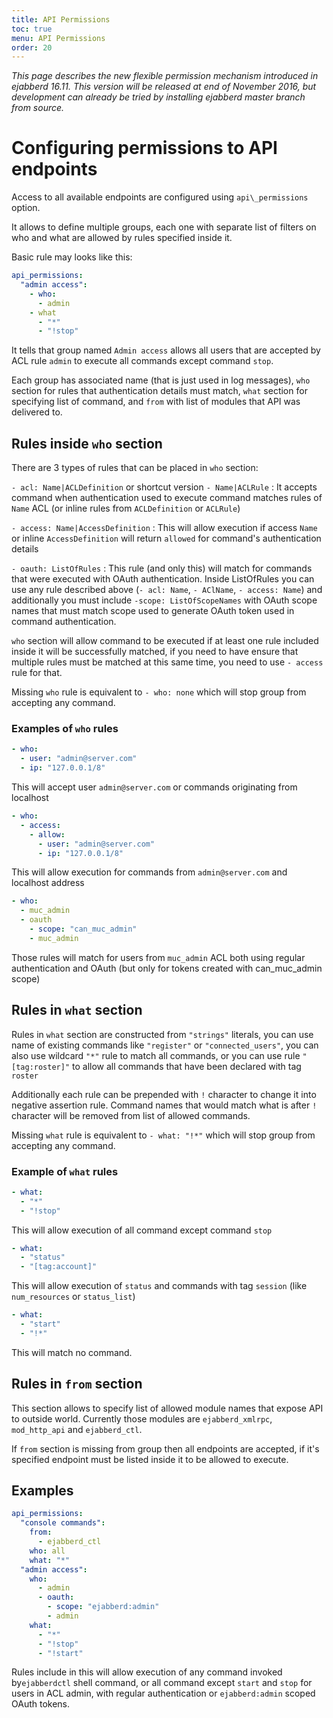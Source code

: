 ```yaml
---
title: API Permissions
toc: true
menu: API Permissions
order: 20
---
```


*This page describes the new flexible permission mechanism introduced in
ejabberd 16.11. This version will be released at end of November 2016, but
development can already be tried by installing ejabberd master branch from
source.*

# Configuring permissions to API endpoints

Access to all available endpoints are configured using `api\_permissions` option.

It allows to define multiple groups, each one with separate list of filters
on who and what are allowed by rules specified inside it.

Basic rule may looks like this:

``` yaml
api_permissions:
  "admin access":
    - who:
      - admin
    - what
      - "*"
      - "!stop"
```

It tells that group named `Admin access` allows all users that are accepted by
ACL rule `admin` to execute all commands except command `stop`.

Each group has associated name (that is just used in log messages), `who` section
for rules that authentication details must match, `what` section for specifying
list of command, and `from` with list of modules that API was delivered to.

## Rules inside `who` section

There are 3 types of rules that can be placed in `who` section:

`- acl: Name|ACLDefinition` or shortcut version `- Name|ACLRule`
: It accepts command when authentication used to execute command matches
  rules of `Name` ACL (or inline rules from `ACLDefinition` or `ACLRule`)

`- access: Name|AccessDefinition`
: This will allow execution if access `Name` or inline `AccessDefinition`
  will return `allowed` for command's authentication details

`- oauth: ListOfRules`
: This rule (and only this) will match for commands that were executed
  with OAuth authentication. Inside ListOfRules you can use any rule
  described above (`- acl: Name`, `- AClName`, `- access: Name`) and
  additionally you must include `-scope: ListOfScopeNames` with OAuth
  scope names that must match scope used to generate OAuth token used
  in command authentication.

`who` section will allow command to be executed if at least one rule
included inside it will be successfully matched, if you need to have
ensure that multiple rules must be matched at this same time, you
need to use `- access` rule for that.

Missing `who` rule is equivalent to `- who: none` which will stop group
from accepting any command.

### Examples of `who` rules

``` yaml
- who:
  - user: "admin@server.com"
  - ip: "127.0.0.1/8"
```

This will accept user `admin@server.com` or commands originating
from localhost

``` yaml
- who:
  - access:
    - allow:
      - user: "admin@server.com"
      - ip: "127.0.0.1/8"
```

This will allow execution for commands from `admin@server.com` and
localhost address

``` yaml
- who:
  - muc_admin
  - oauth
    - scope: "can_muc_admin"
    - muc_admin
```

Those rules will match for users from `muc_admin` ACL both using regular
authentication and OAuth (but only for tokens created with can_muc_admin scope)

## Rules in `what` section

Rules in `what` section are constructed from `"strings"` literals, you can
use name of existing commands like `"register"` or `"connected_users"`, you
can also use wildcard `"*"` rule to match all commands, or you can use rule
`"[tag:roster]"` to allow all commands that have been declared with tag `roster`

Additionally each rule can be prepended with `!` character to change
it into negative assertion rule. Command names that would match what is
after `!` character will be removed from list of allowed commands.

Missing `what` rule is equivalent to `- what: "!*"` which will stop group
from accepting any command.

### Example of `what` rules

``` yaml
- what:
  - "*"
  - "!stop"
```

This will allow execution of all command except command `stop`

``` yaml
- what:
  - "status"
  - "[tag:account]"
```

This will allow execution of `status` and commands with tag `session`
(like `num_resources` or `status_list`)

``` yaml
- what:
  - "start"
  - "!*"
```

This will match no command.

## Rules in `from` section

This section allows to specify list of allowed module names that expose API
to outside world. Currently those modules are `ejabberd_xmlrpc`, `mod_http_api`
and `ejabberd_ctl`.

If `from` section is missing from group then all endpoints are accepted,
if it's specified endpoint must be listed inside it to be allowed to execute.


## Examples

``` yaml
api_permissions:
  "console commands":
    from:
      - ejabberd_ctl
    who: all
    what: "*"
  "admin access":
    who:
      - admin
      - oauth:
        - scope: "ejabberd:admin"
        - admin
    what:
      - "*"
      - "!stop"
      - "!start"
```

Rules include in this will allow execution of any command invoked
by`ejabberdctl` shell command, or all command except `start` and `stop`
for users in ACL admin, with regular authentication or `ejabberd:admin`
scoped OAuth tokens.
